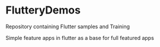 # FlutteryDemos
Repository containing Flutter samples and Training

Simple feature apps in flutter as a base for full featured apps

